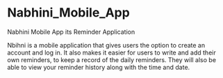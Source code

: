 # Nabhini_Mobile_App
Nabhini Mobile App its Reminder Application

Nbihni is a mobile application that gives users the option to
create an account and log in. It also makes it easier for
users to write and add their own reminders, to keep a record
of the daily reminders. They will also be able to view your
reminder history along with the time and date.
